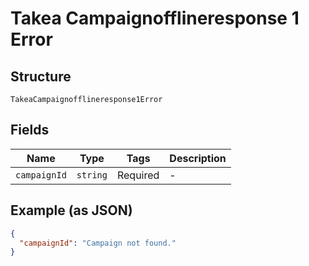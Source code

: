 
# Takea Campaignofflineresponse 1 Error

## Structure

`TakeaCampaignofflineresponse1Error`

## Fields

| Name | Type | Tags | Description |
|  --- | --- | --- | --- |
| `campaignId` | `string` | Required | - |

## Example (as JSON)

```json
{
  "campaignId": "Campaign not found."
}
```

